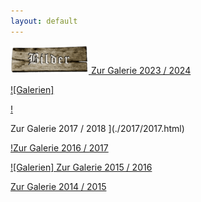 ```yaml
---
layout: default
---
```


[![Galerien](./assets/img/brettbilder.png 'Galerien 2023') Zur Galerie 2023 / 2024 ](./2023/2023.html)

[![Galerien]](./2022/2022.html)

[!](./2019/2019.html)

[](./2018/2018.html)

Zur Galerie 2017 / 2018 ](./2017/2017.html)

[!Zur Galerie 2016 / 2017 ](./2016/2016.html)

[![Galerien] Zur Galerie 2015 / 2016 ](./2015/2015.html)

[Zur Galerie 2014 / 2015 ](./2014/2014.html)